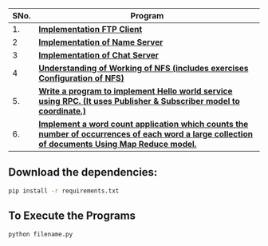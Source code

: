 | SNo. | Program                                                                                         |
|------|-------------------------------------------------------------------------------------------------|
| 1.   | **[Implementation FTP Client](./FTP/)**                                                                       |
| 2    | **[Implementation of Name Server](./NameServer.py)**                                                                   |
| 3    | **[Implementation of Chat Server](./chatapp/)**                                                                  |
| 4    | **[Understanding of Working of NFS (includes exercises Configuration of NFS)](./NFS.md)**            |
| 5.   | **[Write a program to implement Hello world service using RPC. (It uses Publisher & Subscriber model to coordinate.)](./RPC/)** |
| 6.   | **[Implement a word count application which counts the number of occurrences of each word a large collection of documents Using Map Reduce model.](./word_count/)** |

## Download the dependencies:
```bash
pip install -r requirements.txt
```

## To Execute the Programs

```bash
python filename.py
```
